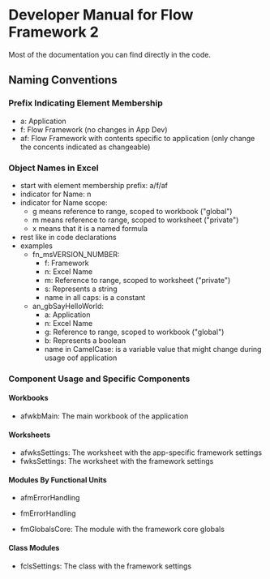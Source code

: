 # Developer Manual for Flow Framework 2
Most of the documentation you can find directly in the code.

## Naming Conventions
### Prefix Indicating Element Membership
* a: Application
* f: Flow Framework (no changes in App Dev)
* af: Flow Framework with contents specific to application (only change the concents indicated as changeable)

### Object Names in Excel
* start with element membership prefix: a/f/af
* indicator for Name: n
* indicator for Name scope:
	* g means reference to range, scoped to workbook ("global")
	* m means reference to range, scoped to worksheet ("private")
	* x means that it is a named formula
* rest like in code declarations
* examples
	* fn_msVERSION_NUMBER:
		* f: Framework
		* n: Excel Name
		* m: Reference to range, scoped to worksheet ("private")
		* s: Represents a string
		* name in all caps: is a constant
	* an_gbSayHelloWorld:
		* a: Application
		* n: Excel Name
		* g: Reference to range, scoped to workbook ("global")
		* b: Represents a boolean
		* name in CamelCase: is a variable value that might change during usage oof application

### Component Usage and Specific Components
#### Workbooks
* afwkbMain: The main workbook of the application

#### Worksheets
* afwksSettings: The worksheet with the app-specific framework settings
* fwksSettings: The worksheet with the framework settings

#### Modules By Functional Units
* afmErrorHandling
* fmErrorHandling

* fmGlobalsCore: The module with the framework core globals

#### Class Modules
* fclsSettings: The class with the framework settings
